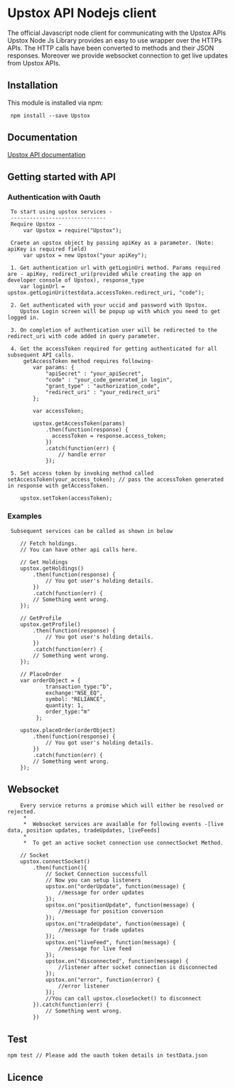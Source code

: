 
# Upstox API Nodejs client
The official Javascript node client for communicating with the Upstox APIs
Upstox Node Js Library provides an easy to use wrapper over the HTTPs APIs. The HTTP calls have been converted to methods and their JSON responses.
Moreover we provide websocket connection to get live updates from Upstox APIs.

## Installation

This module is installed via npm:

	 npm install --save Upstox

## Documentation
   [Upstox API documentation](https://upstox.com/developer/api/v1/docs/)

Getting started with API
------------------------

### Authentication with Oauth

     To start using upstox services -
     ------------------------------
     Require Upstox - 
         var Upstox = require("Upstox");
         
     Craete an upstox object by passing apiKey as a parameter. (Note: apiKey is required field)
         var upstox = new Upstox("your apiKey");

     1. Get authentication url with getLoginUri method. Params required are - apiKey, redirect_uri(provided while creating the app on developer console of Upstox), response_type
        var loginUrl = upstox.getLoginUri(testdata.accessToken.redirect_uri, "code");
     
     2. Get authenticated with your uccid and password with Upstox.
        Upstox Login screen will be popup up with which you need to get logged in.
        
     3. On completion of authentication user will be redirected to the redirect_uri with code added in query parameter.
     
     4. Get the accessToken required for getting authenticated for all subsequent API calls.
         getAccessToken method requires following- 
            var params: {
                "apiSecret" : "your_apiSecret",
                "code" : "your_code_generated_in login",
                "grant_type" : "authorization_code",
                "redirect_uri" : "your_redirect_uri"
            };
            
            var accessToken;
            
            upstox.getAccessToken(params)
                .then(function(response) {
                  accessToken = response.access_token;
                })
                .catch(function(err) {
                    // handle error 
                });
                
     5. Set access token by invoking method called setAccessToken(your_access_token); // pass the accessToken generated in response with getAccessToken.
        
        upstox.setToken(accessToken);
        
     
    
### Examples

     Subsequent services can be called as shown in below
    
        // Fetch holdings.
        // You can have other api calls here.

        // Get Holdings
        upstox.getHoldings()
            .then(function(response) {
                // You got user's holding details.
            })
            .catch(function(err) {
            // Something went wrong.
        });

        // GetProfile
        upstox.getProfile()
            .then(function(response) {
                // You got user's holding details.
            })
            .catch(function(err) {
            // Something went wrong.
        });

        // PlaceOrder
        var orderObject = {
                transaction_type:"b",
                exchange:"NSE_EQ",
                symbol: "RELIANCE",
                quantity: 1,
                order_type:"m"
             };
             
        upstox.placeOrder(orderObject)
            .then(function(response) {
                // You got user's holding details.
            })
            .catch(function(err) {
            // Something went wrong.
        });


## Websocket
 
        Every service returns a promise which will either be resolved or rejected.
         *
         *  Websocket services are available for following events -[live data, position updates, tradeUpdates, liveFeeds]
         *
         *  To get an active socket connection use connectSocket Method.
      
        // Socket
        upstox.connectSocket()
            .then(function(){
                // Socket Connection successfull
                // Now you can setup listeners
                upstox.on("orderUpdate", function(message) {
                    //message for order updates
                });
                upstox.on("positionUpdate", function(message) {
                    //message for position conversion
                });
                upstox.on("tradeUpdate", function(message) {
                    //message for trade updates
                });
                upstox.on("liveFeed", function(message) {
                    //message for live feed
                });
                upstox.on("disconnected", function(message) {
                    //listener after socket connection is disconnected
                });
                upstox.on("error", function(error) {
                    //error listener
                });
                //You can call upstox.closeSocket() to disconnect
            }).catch(function(err) {
                // Something went wrong.
            })
            
## Test
    npm test // Please add the oauth token details in testData.json
   
## Licence